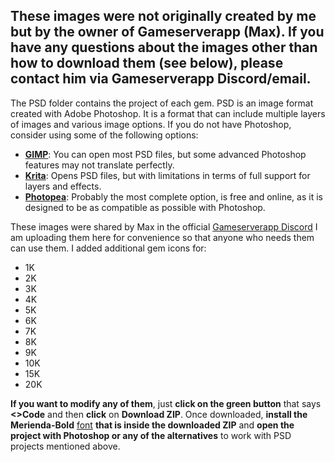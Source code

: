 ## These images were not originally created by me but by the owner of Gameserverapp (Max). If you have any questions about the images other than how to download them (see below), please contact him via Gameserverapp Discord/email.

The PSD folder contains the project of each gem. PSD is an image format created with Adobe Photoshop. It is a format that can include multiple layers of images and various image options.
If you do not have Photoshop, consider using some of the following options:

- **[GIMP](https://www.gimp.org/downloads/)**: You can open most PSD files, but some advanced Photoshop features may not translate perfectly.
- **[Krita](https://krita.org/en/download/)**: Opens PSD files, but with limitations in terms of full support for layers and effects.
- **[Photopea](https://www.photopea.com/)**: Probably the most complete option, is free and online, as it is designed to be as compatible as possible with Photoshop.

These images were shared by Max in the official [Gameserverapp Discord](https://discord.com/channels/315049169071112193/1263085745862606961/1269698586761760840) I am uploading them here for convenience so that anyone who needs them can use them. I added additional gem icons for:
- 1K
- 2K
- 3K
- 4K
- 5K
- 6K
- 7K
- 8K
- 9K
- 10K
- 15K
- 20K

**If you want to modify any of them**, just **click on the green button** that says **<>Code** and then **click** on **Download ZIP**. Once downloaded, **install the Merienda-Bold** [font](https://fonts.google.com/specimen/Merienda) **that is inside the downloaded ZIP** and **open the project with Photoshop or any of the alternatives** to work with PSD projects mentioned above.
